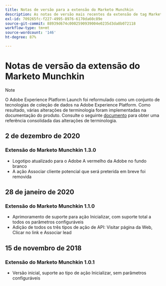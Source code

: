 ```yaml
---
title: Notas de versão para a extensão do Marketo Munchkin
description: As notas de versão mais recentes da extensão de tag Marketo Munchkin na Adobe Experience Platform.
exl-id: 709265fc-f227-4995-8976-6170da60c89e
source-git-commit: 88939d674c0002590939004e0235d3da8b072118
workflow-type: tm+mt
source-wordcount: '146'
ht-degree: 87%

---
```


# Notas de versão da extensão do Marketo Munchkin

>[!NOTE]
>
>O Adobe Experience Platform Launch foi reformulado como um conjunto de tecnologias de coleção de dados na Adobe Experience Platform. Como resultado, várias alterações de terminologia foram implementadas na documentação do produto. Consulte o seguinte [documento](../../../term-updates.md) para obter uma referência consolidada das alterações de terminologia.

## 2 de dezembro de 2020

### Extensão do Marketo Munchkin 1.3.0

* Logotipo atualizado para o Adobe A vermelho da Adobe no fundo branco
* A ação Associar cliente potencial que será preterida em breve foi removida

## 28 de janeiro de 2020

### Extensão do Marketo Munchkin 1.1.0

* Aprimoramento de suporte para ação Inicializar, com suporte total a todos os parâmetros configuráveis
* Adição de todos os três tipos de ação de API: Visitar página da Web, Clicar no link e Associar lead

## 15 de novembro de 2018

### Extensão do Marketo Munchkin 1.0.1

* Versão inicial, suporte ao tipo de ação Inicializar, sem parâmetros configuráveis
